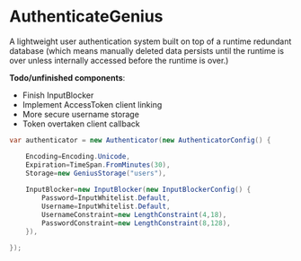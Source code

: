# AuthenticateGenius
A lightweight user authentication system built on top of a runtime redundant database (which means manually deleted data persists until the runtime is over unless internally accessed before the runtime is over.)

**Todo/unfinished components**:
- Finish InputBlocker
- Implement AccessToken client linking
- More secure username storage
- Token overtaken client callback

```c#
var authenticator = new Authenticator(new AuthenticatorConfig() {

	Encoding=Encoding.Unicode,
	Expiration=TimeSpan.FromMinutes(30),
	Storage=new GeniusStorage("users"),
  
	InputBlocker=new InputBlocker(new InputBlockerConfig() {
		Password=InputWhitelist.Default,
		Username=InputWhitelist.Default,
		UsernameConstraint=new LengthConstraint(4,18),
		PasswordConstraint=new LengthConstraint(8,128),
	}),
  
});
```
